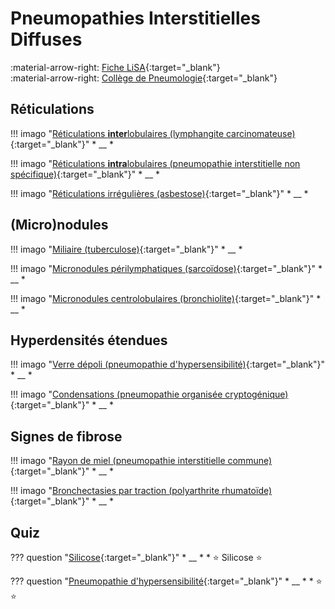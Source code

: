 # Pneumopathies Interstitielles Diffuses

:material-arrow-right: [Fiche LiSA](https://livret.uness.fr/lisa/Pneumopathie_interstitielle_diffuse){:target="_blank"}   
:material-arrow-right: [Collège de Pneumologie](https://cep.splf.fr/wp-content/uploads/2023/07/ITEM_210_PNEUMOPATHIES_INTERSTITIELLES_DIFFUSES_2023.pdf){:target="_blank"}


## Réticulations

!!! imago "[Réticulations **inter**lobulaires (lymphangite carcinomateuse)](){:target="_blank"}"
    * __
    *

!!! imago "[Réticulations **intra**lobulaires (pneumopathie interstitielle non spécifique)](){:target="_blank"}"
    * __
    *

!!! imago "[Réticulations irrégulières (asbestose)](){:target="_blank"}"
    * __
    *


## (Micro)nodules

!!! imago "[Miliaire (tuberculose)](){:target="_blank"}"
    * __
    *

!!! imago "[Micronodules périlymphatiques (sarcoïdose)](){:target="_blank"}"
    * __
    *

!!! imago "[Micronodules centrolobulaires (bronchiolite)](){:target="_blank"}"
    * __
    *


## Hyperdensités étendues

!!! imago "[Verre dépoli (pneumopathie d'hypersensibilité)](){:target="_blank"}"
    * __
    *

!!! imago "[Condensations (pneumopathie organisée cryptogénique)](){:target="_blank"}"
    * __
    *


## Signes de fibrose

!!! imago "[Rayon de miel (pneumopathie interstitielle commune)](){:target="_blank"}"
    * __
    *

!!! imago "[Bronchectasies par traction (polyarthrite rhumatoïde)](){:target="_blank"}"
    * __
    *


## Quiz

??? question "[Silicose](){:target="_blank"}"
    * __
    * 
    * :star: Silicose :star:

??? question "[Pneumopathie d'hypersensibilité](){:target="_blank"}"
    * __
    * 
    * :star:  :star:
